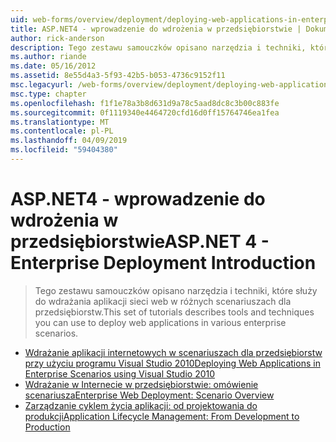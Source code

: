 ```yaml
---
uid: web-forms/overview/deployment/deploying-web-applications-in-enterprise-scenarios/index
title: ASP.NET4 - wprowadzenie do wdrożenia w przedsiębiorstwie | Dokumentacja firmy Microsoft
author: rick-anderson
description: Tego zestawu samouczków opisano narzędzia i techniki, które służy do wdrażania aplikacji sieci web w różnych scenariuszach dla przedsiębiorstw.
ms.author: riande
ms.date: 05/16/2012
ms.assetid: 8e55d4a3-5f93-42b5-b053-4736c9152f11
msc.legacyurl: /web-forms/overview/deployment/deploying-web-applications-in-enterprise-scenarios
msc.type: chapter
ms.openlocfilehash: f1f1e78a3b8d631d9a78c5aad8dc8c3b00c883fe
ms.sourcegitcommit: 0f1119340e4464720cfd16d0ff15764746ea1fea
ms.translationtype: MT
ms.contentlocale: pl-PL
ms.lasthandoff: 04/09/2019
ms.locfileid: "59404380"
---
```

# <a name="aspnet-4---enterprise-deployment-introduction"></a><span data-ttu-id="722f5-103">ASP.NET4 - wprowadzenie do wdrożenia w przedsiębiorstwie</span><span class="sxs-lookup"><span data-stu-id="722f5-103">ASP.NET 4 - Enterprise Deployment Introduction</span></span>

> <span data-ttu-id="722f5-104">Tego zestawu samouczków opisano narzędzia i techniki, które służy do wdrażania aplikacji sieci web w różnych scenariuszach dla przedsiębiorstw.</span><span class="sxs-lookup"><span data-stu-id="722f5-104">This set of tutorials describes tools and techniques you can use to deploy web applications in various enterprise scenarios.</span></span>


- [<span data-ttu-id="722f5-105">Wdrażanie aplikacji internetowych w scenariuszach dla przedsiębiorstw przy użyciu programu Visual Studio 2010</span><span class="sxs-lookup"><span data-stu-id="722f5-105">Deploying Web Applications in Enterprise Scenarios using Visual Studio 2010</span></span>](deploying-web-applications-in-enterprise-scenarios.md)
- [<span data-ttu-id="722f5-106">Wdrażanie w Internecie w przedsiębiorstwie: omówienie scenariusza</span><span class="sxs-lookup"><span data-stu-id="722f5-106">Enterprise Web Deployment: Scenario Overview</span></span>](enterprise-web-deployment-scenario-overview.md)
- [<span data-ttu-id="722f5-107">Zarządzanie cyklem życia aplikacji: od projektowania do produkcji</span><span class="sxs-lookup"><span data-stu-id="722f5-107">Application Lifecycle Management: From Development to Production</span></span>](application-lifecycle-management-from-development-to-production.md)
